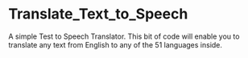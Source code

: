 # Translate_Text_to_Speech
A simple Test to Speech Translator. This bit of code will enable you to translate any text from English to any of the 51 languages inside.
